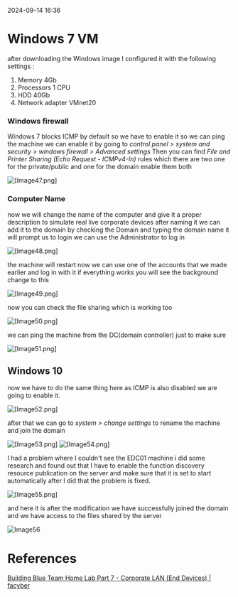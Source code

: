 2024-09-14 16:36

# Windows 7 VM

after downloading the Windows image I configured it with the following settings :

1. Memory 4Gb
2. Processors 1 CPU
3. HDD 40Gb
4. Network adapter VMnet20
### Windows firewall

Windows 7 blocks ICMP by default so we have to enable it so we can ping the machine 
we can enable it by going to _control panel > system and security > windows firewall > Advanced settings_ Then you can find *File and Printer Sharing (Echo Request - ICMPv4-In)* rules which there are two one for the private/public and one for the domain enable them both

![[Image47.png]](/Attachment/Image47.png)

### Computer Name

now we will change the name of the computer and give it a proper description to simulate real live corporate devices after naming it we can add it to the domain by checking the Domain and typing the domain name it will prompt us to login we can use the Administrator to log in

![[Image48.png]](/Attachment/Image48.png)

the machine will restart now we can use one of the accounts that we made earlier and log in with it 
if everything works you will see the background change to this 

![[Image49.png]](/Attachment/Image49.png)

now you can check the file sharing which is working too

![[Image50.png]](/Attachment/Image50.png)

we can ping the machine from the DC(domain controller) just to make sure 

![[Image51.png]](/Attachment/Image51.png)

## Windows 10

now we have to do the same thing here as ICMP is also disabled we are going to enable it.

![[Image52.png]](/Attachment/Image52.png)

after that we can go to _system > change settings_
to rename the machine and join the domain

![[Image53.png]](/Attachment/Image53.png)
![[Image54.png]](/Attachment/Image54.png)

I had a problem where I couldn't see the EDC01 machine i did some research and found out that I have to enable the function discovery resource publication on the server and make sure that it is set to start automatically after I did that the problem is fixed.  

![[Image55.png]](/Attachment/Image55.png)

and here it is after the modification we have successfully joined the domain and we have access to the files shared by the server 

![Image56](/Attachment/Image56.png)


# References 

[Building Blue Team Home Lab Part 7 - Corporate LAN (End Devices) | facyber](https://facyber.me/posts/blue-team-lab-guide-part-7/)
